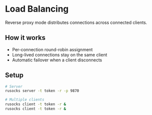 # Load Balancing

Reverse proxy mode distributes connections across connected clients.

## How it works
- Per-connection round-robin assignment
- Long-lived connections stay on the same client
- Automatic failover when a client disconnects

## Setup
```bash
# Server
rusocks server -t token -r -p 9870

# Multiple clients
rusocks client -t token -r &
rusocks client -t token -r &
```
